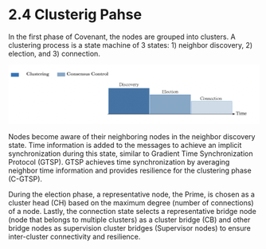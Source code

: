 # 2.4 Clusterig Pahse

In the first phase of Covenant, the nodes are grouped into clusters. A clustering process is a state machine of 3 states: 1) neighbor discovery, 2) election, and 3) connection.

![Fig. 6. Clustering phase with state transitions.](../.gitbook/assets/clustering-phase.png)

Nodes become aware of their neighboring nodes in the neighbor discovery state. Time information is added to the messages to achieve an implicit synchronization during this state, similar to Gradient Time Synchronization Protocol (GTSP). GTSP achieves time synchronization by averaging neighbor time information and provides resilience for the clustering phase (C-GTSP).&#x20;

During the election phase, a representative node, the Prime, is chosen as a cluster head (CH) based on the maximum degree (number of connections) of a node. Lastly, the connection state selects a representative bridge node (node that belongs to multiple clusters) as a cluster bridge (CB) and other bridge nodes as supervision cluster bridges (Supervisor nodes)  to ensure inter-cluster connectivity and resilience.



